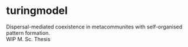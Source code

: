 # turingmodel
Dispersal-mediated coexistence in metacommunites with self-organised pattern formation.  
WIP M. Sc. Thesis
